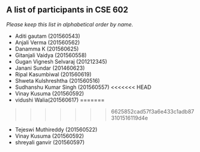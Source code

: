 A list of participants in CSE 602
---------------------------------

*Please keep this list in alphabetical order by name.*
* Aditi gautam (201560543)
* Anjali Verma (201560562)
* Danamma K (201560625)
* Gitanjali Vaidya (201560558)
* Gugan Vignesh Selvaraj (201212345)
* Janani Sundar (201460623)
* Ripal Kasumbiwal (201560619)
* Shweta Kulshreshtha (201560516)
* Sudhanshu Kumar Singh (201560557)
<<<<<<< HEAD
* Vinay Kusuma (201560592)
* vidushi Walia(201560617)
=======
>>>>>>> 6625852cad57f3a6e433c1adb873101516119d4e
* Tejeswi Muthireddy (201560522)
* Vinay Kusuma (201560592)
* shreyali ganvir (201560597)

